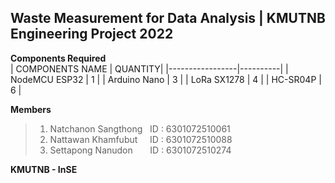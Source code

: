 ##  Waste Measurement for Data Analysis | KMUTNB Engineering Project 2022

**Components Required** <br>
| COMPONENTS NAME |  QUANTITY| 
|-----------------|----------|
| NodeMCU ESP32   |     1     |
| Arduino Nano    |     3     |
| LoRa SX1278     |     4     |
| HC-SR04P        |     6     |

**Members**<br>
> 1) Natchanon Sangthong  &nbsp; ID : 6301072510061 <br>
> 2) Nattawan  Khamfubut  &nbsp;&nbsp;&nbsp; ID : 6301072510088 <br>
> 3) Settapong Nanudon   &nbsp;&nbsp;&nbsp;&nbsp;&nbsp; ID : 6301072510274 <br>

 **KMUTNB - InSE**     
